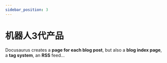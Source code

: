 ```yaml
---
sidebar_position: 3
---
```


# 机器人3代产品

Docusaurus creates a **page for each blog post**, but also a **blog index page**, a **tag system**, an **RSS** feed...
